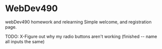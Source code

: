 # WebDev490
webDev490 homework and relearning 
Simple welcome, and registration page.

TODO:
  X-Figure out why my radio buttons aren't working (finished -- name all inputs the same)
